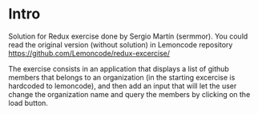 # Intro

Solution for Redux exercise done by Sergio Martín (sermmor). You could read the original version (without solution) in Lemoncode repository https://github.com/Lemoncode/redux-excercise/

The exercise consists in an application that displays a list of github members that belongs to an organization (in the starting excercise is hardcoded to lemoncode), and then add an input that will let the user change the organization name and query the members by clicking on the load button.
